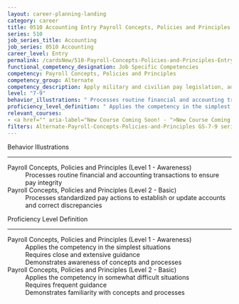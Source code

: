 ```yaml
---
layout: career-planning-landing
category: career
title: 0510 Accounting Entry Payroll Concepts, Policies and Principles
series: 510
job_series_title: Accounting
job_series: 0510 Accounting
career_level: Entry
permalink: /cardsNew/510-Payroll-Concepts-Policies-and-Principles-Entry
functional_competency_designation: Job Specific Competencies
competency: Payroll Concepts, Policies and Principles
competency_group: Alternate
competency_description: Apply military and civilian pay legislation, administrative and regulatory requirements, laws and policies governing military and civilian pay activities and processes
level: "7-9"
behavior_illustrations: " Processes routine financial and accounting transactions to ensure pay integrity ?  Processes standardized pay actions to establish or update accounts and correct discrepancies"
proficiency_level_definition: " Applies the competency in the simplest situations  Requires close and extensive guidance  Demonstrates awareness of concepts and processes ?  Applies the competency in somewhat difficult situations  Requires frequent guidance  Demonstrates familiarity with concepts and processes"
relevant_courses: 
- <a href="" aria-label="New Course Coming Soon! - ">New Course Coming Soon!</a>, 
filters: Alternate-Payroll-Concepts-Policies-and-Principles GS-7-9 series-0510
---
```


<div class="desktop:grid-col-6 margin-y-3">
  <div class="border-top-2 bg-white padding-3 shadow-5 height-full members-hover border-1px button-border border-top-blue radius-lg">
    <p class="text-bold label-color font-size-21">Behavior Illustrations</p>
    <hr class="hr-green"/>
    <dl class="text-base card-content-color"><dt>Payroll Concepts, Policies and Principles (Level 1 - Awareness)</dt><dd>Processes routine financial and accounting transactions to ensure pay integrity</dd><dt>Payroll Concepts, Policies and Principles (Level 2 - Basic)</dt><dd>Processes standardized pay actions to establish or update accounts and correct discrepancies</dd></dl>
  </div>
</div>
<div class="desktop:grid-col-6 margin-y-3">
  <div class="border-top-2 bg-white padding-3 shadow-5 height-full members-hover border-1px button-border border-top-blue radius-lg">
    <p class="text-bold label-color font-size-21">Proficiency Level Definition</p>
     <hr class="hr-green"/>
    <dl class="text-base card-content-color"><dt>Payroll Concepts, Policies and Principles (Level 1 - Awareness)</dt><dd>Applies the competency in the simplest situations </dd><dd>Requires close and extensive guidance </dd><dd>Demonstrates awareness of concepts and processes</dd><dt>Payroll Concepts, Policies and Principles (Level 2 - Basic)</dt><dd>Applies the competency in somewhat difficult situations </dd><dd>Requires frequent guidance </dd><dd>Demonstrates familiarity with concepts and processes</dd></dl>
  </div>
</div>